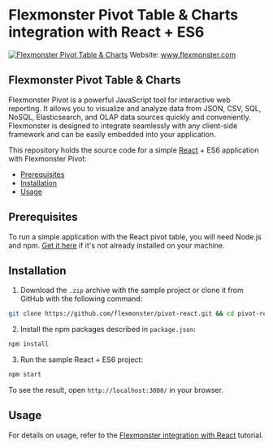 # Flexmonster Pivot Table & Charts integration with React + ES6
[![Flexmonster Pivot Table & Charts](https://cdn.flexmonster.com/landing.png)](http://flexmonster.com/?r=rm_react)
Website: www.flexmonster.com

## Flexmonster Pivot Table & Charts

Flexmonster Pivot is a powerful JavaScript tool for interactive web reporting. It allows you to visualize and analyze data from JSON, CSV, SQL, NoSQL, Elasticsearch, and OLAP data sources quickly and conveniently. Flexmonster is designed to integrate seamlessly with any client-side framework and can be easily embedded into your application.

This repository holds the source code for a simple [React](https://reactjs.org/) + ES6 application with Flexmonster Pivot:

- [Prerequisites](#prerequisites)
- [Installation](#installation)
- [Usage](#usage)

## Prerequisites

To run a simple application with the React pivot table, you will need Node.js and npm. [Get it here](https://docs.npmjs.com/downloading-and-installing-node-js-and-npm) if it's not already installed on your machine.

## Installation

1. Download the `.zip` archive with the sample project or clone it from GitHub with the following command:

```bash
git clone https://github.com/flexmonster/pivot-react.git && cd pivot-react/ES6
```

2. Install the npm packages described in `package.json`:

```bash
npm install
```

3. Run the sample React + ES6 project:

```bash
npm start 
```

To see the result, open `http://localhost:3000/` in your browser.

## Usage

For details on usage, refer to the [Flexmonster integration with React](http://www.flexmonster.com/doc/integration-with-react/?r=rm_react) tutorial.
